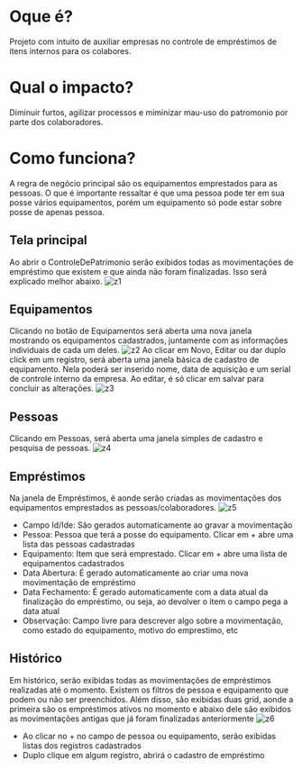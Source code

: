 # Oque é?
Projeto com intuito de auxiliar empresas no controle de empréstimos de itens internos para os colabores.

# Qual o impacto?
Diminuir furtos, agilizar processos e miminizar mau-uso do patromonio por parte dos colaboradores.

# Como funciona?
A regra de negócio principal são os equipamentos emprestados para as pessoas. O que é importante ressaltar é que uma pessoa pode ter em sua posse vários equipamentos, porém um equipamento só pode estar sobre posse de apenas pessoa.
## Tela principal
Ao abrir o ControleDePatrimonio serão exibidos todas as movimentações de empréstimo que existem e que ainda não foram finalizadas. Isso será explicado melhor abaixo.
![z1](https://github.com/nathanndos/ControleDePatrimonio/assets/77414867/8e363780-f3ff-43a1-832f-c2ffb8cd1958)

## Equipamentos
Clicando no botão de Equipamentos será aberta uma nova janela mostrando os equipamentos cadastrados, juntamente com as informações individuais de cada um deles.
![z2](https://github.com/nathanndos/ControleDePatrimonio/assets/77414867/a04daf47-aba0-48f6-85ef-9012eaaff604)
Ao clicar em Novo, Editar ou dar duplo click em um registro, será aberta uma janela básica de cadastro de equipamento. Nela poderá ser inserido nome, data de aquisição e um serial de controle interno da empresa. Ao editar, é só clicar em salvar para concluir as alterações.
![z3](https://github.com/nathanndos/ControleDePatrimonio/assets/77414867/9c9a429d-de4e-448e-aa71-551e9893d608)

## Pessoas

Clicando em Pessoas, será aberta uma janela simples de cadastro e pesquisa de pessoas.
![z4](https://github.com/nathanndos/ControleDePatrimonio/assets/77414867/f032f6cc-bdc7-40e4-95e5-dca60449ddee)

## Empréstimos

Na janela de Empréstimos, é aonde serão criadas as movimentações dos equipamentos emprestados as pessoas/colaboradores.
![z5](https://github.com/nathanndos/ControleDePatrimonio/assets/77414867/d3673d2b-1fbb-45b1-b231-de352cf63242)

- Campo Id/Ide: São gerados automaticamente ao gravar a movimentação
- Pessoa: Pessoa que terá a posse do equipamento. Clicar em + abre uma lista das pessoas cadastradas
- Equipamento: Item que será emprestado. Clicar em + abre uma lista de equipamentos cadastrados
- Data Abertura: É gerado automaticamente ao criar uma nova movimentação de empréstimo
- Data Fechamento: É gerado automaticamente com a data atual da finalização do empréstimo, ou seja, ao devolver o item o campo pega a data atual
- Observação: Campo livre para descrever algo sobre a movimentação, como estado do equipamento, motivo do emprestimo, etc

## Histórico
Em histórico, serão exibidas todas as movimentações de empréstimos realizadas até o momento. Existem os filtros de pessoa e equipamento que podem ou não ser preenchidos. Além disso, são exibidas duas grid, aonde a primeira são os empréstimos ativos no momento e abaixo dele são exibidos as movimentações antigas que já foram finalizadas anteriormente 
![z6](https://github.com/nathanndos/ControleDePatrimonio/assets/77414867/0dfcf68b-040c-4c61-890b-b91332390188)
- Ao clicar no + no campo de pessoa ou equipamento, serão exibidas listas dos registros cadastrados
- Duplo clique em algum registro, abrirá o cadastro de empréstimo

